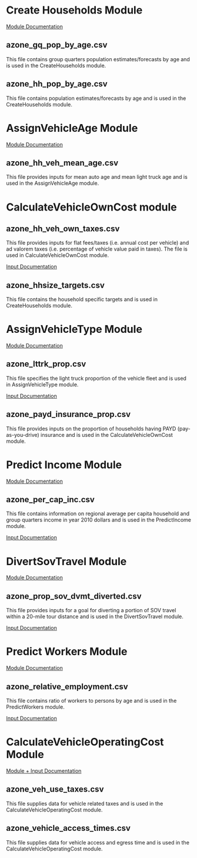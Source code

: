 # Create Households Module
[Module Documentation](https://github.com/visioneval/VisionEval/blob/master/sources/modules/VESimHouseholds/inst/module_docs/CreateHouseholds.md#createhouseholds-module)

## azone_gq_pop_by_age.csv

 This file contains group quarters population estimates/forecasts by age and is used in the CreateHouseholds module.


## azone_hh_pop_by_age.csv

This file contains population estimates/forecasts by age and is used in the CreateHouseholds module.

# AssignVehicleAge Module

[Module Documentation](https://github.com/VisionEval/VisionEval-Docs/blob/master/tutorials/verspm/Modules_and_Outputs.md/#assignvehicleage)


## azone_hh_veh_mean_age.csv 

This file provides inputs for mean auto age and mean light truck age and is used in the AssignVehicleAge module.

# CalculateVehicleOwnCost module

## azone_hh_veh_own_taxes.csv 

This file provides inputs for flat fees/taxes (i.e. annual cost per vehicle) and ad valorem taxes (i.e. percentage of vehicle value paid in taxes). The file is used in CalculateVehicleOwnCost module.

[Input Documentation](https://github.com/VisionEval/VisionEval-Docs/blob/master/tutorials/verspm/Modules_and_Outputs.md/#user-input-files)

## azone_hhsize_targets.csv

This file contains the household specific targets and is used in CreateHouseholds module.

# AssignVehicleType Module

[Module Documentation](https://github.com/VisionEval/VisionEval-Docs/blob/master/tutorials/verspm/Modules_and_Outputs.md/#assignvehicletype)

## azone_lttrk_prop.csv 

This file specifies the light truck proportion of the vehicle fleet and is used in AssignVehicleType module.

[Input Documentation](https://github.com/VisionEval/VisionEval-Docs/blob/master/tutorials/verspm/Modules_and_Outputs.md/#user-input-files-16)

## azone_payd_insurance_prop.csv 

This file provides inputs on the proportion of households having PAYD (pay-as-you-drive) insurance and is used in the CalculateVehicleOwnCost module.


# Predict Income Module

[Module Documentation](https://github.com/VisionEval/VisionEval/blob/master/sources/modules/VESimHouseholds/inst/module_docs/PredictIncome.md#predictincome-module)

## azone_per_cap_inc.csv

This file contains information on regional average per capita household and group quarters income in year 2010 dollars and is used in the PredictIncome module.

[Input Documentation](https://github.com/VisionEval/VisionEval-Docs/blob/master/tutorials/verspm/Modules_and_Outputs.md/#user-input-files-3)

# DivertSovTravel Module

[Module Documentation](https://github.com/VisionEval/VisionEval-Docs/blob/master/tutorials/verspm/Modules_and_Outputs.md/#divertsovtravel)

## azone_prop_sov_dvmt_diverted.csv 

This file provides inputs for a goal for diverting a portion of SOV travel within a 20-mile tour distance and is used in the DivertSovTravel module.

[Input Documentation](https://github.com/VisionEval/VisionEval-Docs/blob/master/tutorials/verspm/Modules_and_Outputs.md/#user-input-files-24)

# Predict Workers Module
[Module Documentation](https://github.com/VisionEval/VisionEval/blob/master/sources/modules/VESimHouseholds/inst/module_docs/PredictWorkers.md#predictworkers-module)

## azone_relative_employment.csv

This file contains ratio of workers to persons by age and is used in the PredictWorkers module.

[Input Documentation](https://github.com/VisionEval/VisionEval-Docs/blob/master/tutorials/verspm/Modules_and_Outputs.md/#user-input-files-1)


# CalculateVehicleOperatingCost Module
[Module + Input Documentation](https://github.com/VisionEval/VisionEval-Docs/blob/master/tutorials/verspm/Modules_and_Outputs.md/#calculatevehicleoperatingcost)

## azone_veh_use_taxes.csv 
This file supplies data for vehicle related taxes and is used in the CalculateVehicleOperatingCost module.

## azone_vehicle_access_times.csv 

This file supplies data for vehicle access and egress time and is used in the CalculateVehicleOperatingCost module.
